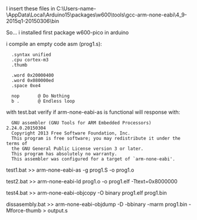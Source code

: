 I insert these files in C:\Users\-name-\AppData\Local\Arduino15\packages\w600\tools\gcc-arm-none-eabi\4_9-2015q1-20150306\bin

So... i installed first package w600-pico in arduino

i compile an empty code asm (prog1.s):

      .syntax unified
      .cpu cortex-m3
      .thumb

      .word 0x20000400
      .word 0x080000ed
      .space 0xe4

      nop		@ Do Nothing
      b .		@ Endless loop

with test.bat verify if arm-none-eabi-as is functional will response with:

      GNU assembler (GNU Tools for ARM Embedded Processors) 2.24.0.20150304
      Copyright 2013 Free Software Foundation, Inc.
      This program is free software; you may redistribute it under the terms of
      the GNU General Public License version 3 or later.
      This program has absolutely no warranty.
      This assembler was configured for a target of `arm-none-eabi'.
      
test1.bat  >>  arm-none-eabi-as -g prog1.S -o prog1.o  

test2.bat  >>  arm-none-eabi-ld prog1.o -o prog1.elf -Ttext=0x8000000

test4.bat  >>  arm-none-eabi-objcopy -O binary prog1.elf prog1.bin

dissasembly.bat >>  arm-none-eabi-objdump -D -bbinary -marm prog1.bin -Mforce-thumb > output.s
